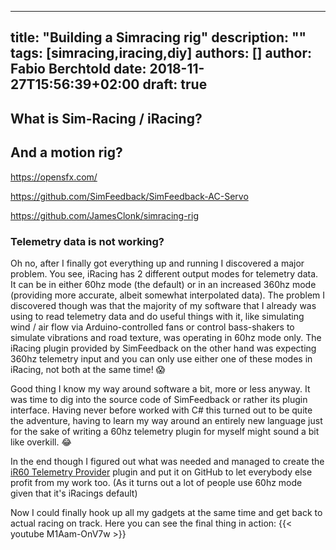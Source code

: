 
---
title: "Building a Simracing rig"
description: ""
tags: [simracing,iracing,diy]
authors: []
author: Fabio Berchtold
date: 2018-11-27T15:56:39+02:00
draft: true
---

## What is Sim-Racing / iRacing?



## And a motion rig?

https://opensfx.com/

https://github.com/SimFeedback/SimFeedback-AC-Servo

https://github.com/JamesClonk/simracing-rig

### Telemetry data is not working?

Oh no, after I finally got everything up and running I discovered a major problem. You see, iRacing has 2 different output modes for telemetry data. It can be in either 60hz mode (the default) or in an increased 360hz mode (providing more accurate, albeit somewhat interpolated data). The problem I discovered though was that the majority of my software that I already was using to read telemetry data and do useful things with it, like simulating wind / air flow via Arduino-controlled fans or control bass-shakers to simulate vibrations and road texture, was operating in 60hz mode only. The iRacing plugin provided by SimFeedback on the other hand was expecting 360hz telemetry input and you can only use either one of these modes in iRacing, not both at the same time! 😱

Good thing I know my way around software a bit, more or less anyway. 
It was time to dig into the source code of SimFeedback or rather its plugin interface. Having never before worked with C# this turned out to be quite the adventure, having to learn my way around an entirely new language just for the sake of writing a 60hz telemetry plugin for myself might sound a bit like overkill. 😂

In the end though I figured out what was needed and managed to create the [iR60 Telemetry Provider](https://github.com/JamesClonk/iR60TelemetryProvider) plugin and put it on GitHub to let everybody else profit from my work too. (As it turns out a lot of people use 60hz mode given that it's iRacings default)

Now I could finally hook up all my gadgets at the same time and get back to actual racing on track.
Here you can see the final thing in action:
{{< youtube M1Aam-OnV7w >}}

